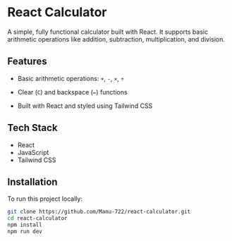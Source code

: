 



#  React Calculator

A simple, fully functional calculator built with React. It supports basic arithmetic operations like addition, subtraction, multiplication, and division. 

##  Features

- Basic arithmetic operations: `+`, `-`, `×`, `÷`
- Clear (`C`) and backspace (`←`) functions

- Built with React and styled using Tailwind CSS

##  Tech Stack

- React 
- JavaScript
- Tailwind CSS

##  Installation

To run this project locally:

```bash
git clone https://github.com/Manu-722/react-calculator.git
cd react-calculator
npm install
npm run dev
